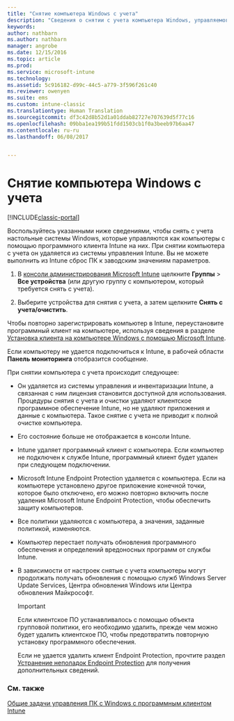 ```yaml
---
title: "Снятие компьютера Windows с учета"
description: "Сведения о снятии с учета компьютера Windows, управляемого Intune."
keywords: 
author: nathbarn
ms.author: nathbarn
manager: angrobe
ms.date: 12/15/2016
ms.topic: article
ms.prod: 
ms.service: microsoft-intune
ms.technology: 
ms.assetid: 5c916182-d99c-44c5-a779-3f596f261c40
ms.reviewer: owenyen
ms.suite: ems
ms.custom: intune-classic
ms.translationtype: Human Translation
ms.sourcegitcommit: df3c42d8b52d1a01ddab82727e707639d5f77c16
ms.openlocfilehash: 09bba1ea199b51fdd1503cb1f0a3beeb97b6aa47
ms.contentlocale: ru-ru
ms.lasthandoff: 06/08/2017


---
```


# <a name="retire-a-windows-pc"></a>Снятие компьютера Windows с учета

[!INCLUDE[classic-portal](../includes/classic-portal.md)]

Воспользуйтесь указанными ниже сведениями, чтобы снять с учета настольные системы Windows, которые управляются как компьютеры с помощью программного клиента Intune на них. При снятии компьютера с учета он удаляется из системы управления Intune. Вы не можете выполнить из Intune сброс ПК к заводским значениям параметров.

1.  В [консоли администрирования Microsoft Intune](https://manage.microsoft.com/) щелкните **Группы** &gt; **Все устройства** (или другую группу с компьютером, который требуется снять с учета).

2.  Выберите устройства для снятия с учета, а затем щелкните **Снять с учета/очистить**.

Чтобы повторно зарегистрировать компьютер в Intune, переустановите программный клиент на компьютере, используя сведения в разделе [Установка клиента на компьютере Windows с помощью Microsoft Intune](install-the-windows-pc-client-with-microsoft-intune.md).

Если компьютеру не удается подключиться к Intune, в рабочей области **Панель мониторинга** отобразится сообщение.

При снятии компьютера с учета происходит следующее:

-   Он удаляется из системы управления и инвентаризации Intune, а связанная с ним лицензия становится доступной для использования. Процедуры снятия с учета и очистки удаляют клиентское программное обеспечение Intune, но не удаляют приложения и данные с компьютера. Такое снятие с учета не приводит к полной очистке компьютера.

-   Его состояние больше не отображается в консоли Intune.

-   Intune удаляет программный клиент с компьютера. Если компьютер не подключен к службе Intune, программный клиент будет удален при следующем подключении.

-   Microsoft Intune Endpoint Protection удаляется с компьютера. Если на компьютере установлено другое приложение конечной точки, которое было отключено, его можно повторно включить после удаления Microsoft Intune Endpoint Protection, чтобы обеспечить защиту компьютеров.

-   Все политики удаляются с компьютера, а значения, заданные политикой, изменяются.

-   Компьютер перестает получать обновления программного обеспечения и определений вредоносных программ от службы Intune.

-   В зависимости от настроек снятые с учета компьютеры могут продолжать получать обновления с помощью служб Windows Server Update Services, Центра обновления Windows или Центра обновления Майкрософт.

    > [!IMPORTANT]
    > Если клиентское ПО устанавливалось с помощью объекта групповой политики, его необходимо удалить, прежде чем можно будет удалить клиентское ПО, чтобы предотвратить повторную установку программного обеспечения.

    Если не удается удалить клиент Endpoint Protection, прочтите раздел [Устранение неполадок Endpoint Protection](/intune-classic/troubleshoot/troubleshoot-endpoint-protection-in-microsoft-intune) для получения дополнительных сведений.

### <a name="see-also"></a>См. также

[Общие задачи управления ПК с Windows с программным клиентом Intune](common-windows-pc-management-tasks-with-the-microsoft-intune-computer-client.md)
